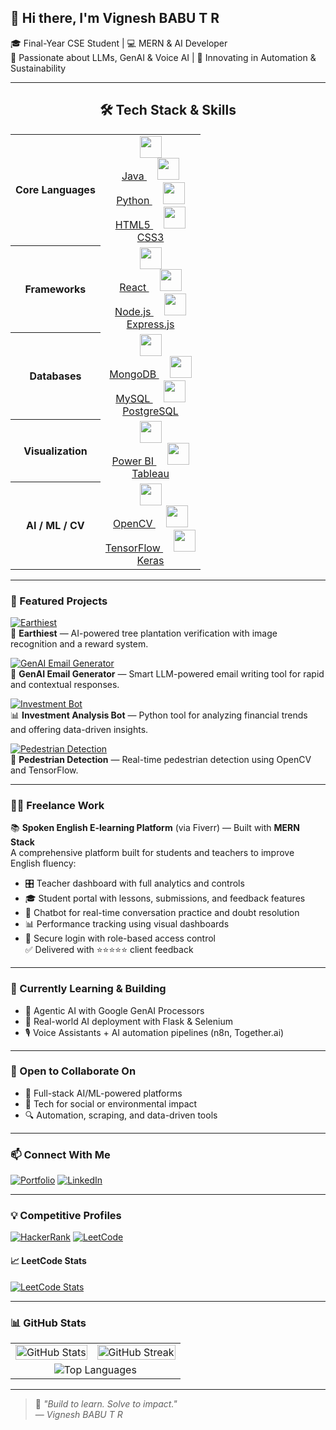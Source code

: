 ## 👋 Hi there, I'm Vignesh BABU T R

🎓 Final-Year CSE Student | 💻 MERN & AI Developer  
🧠 Passionate about LLMs, GenAI & Voice AI | 🌱 Innovating in Automation & Sustainability

---


<div align="center">

## 🛠️ Tech Stack & Skills

<table style="border: none;">
  <tr>
    <th> Core Languages</th>
    <td align="center">
      <div>
        <a href="https://www.java.com/" title="Java">
          <img src="https://cdn.jsdelivr.net/gh/devicons/devicon/icons/java/java-original.svg" height="35"/><br/>Java
        </a>&nbsp;&nbsp;&nbsp;
        <a href="https://www.python.org/" title="Python">
          <img src="https://cdn.jsdelivr.net/gh/devicons/devicon/icons/python/python-original.svg" height="35"/><br/>Python
        </a>&nbsp;&nbsp;&nbsp;
        <a href="https://developer.mozilla.org/en-US/docs/Web/HTML" title="HTML5">
          <img src="https://cdn.jsdelivr.net/gh/devicons/devicon/icons/html5/html5-original.svg" height="35"/><br/>HTML5
        </a>&nbsp;&nbsp;&nbsp;
        <a href="https://developer.mozilla.org/en-US/docs/Web/CSS" title="CSS3">
          <img src="https://cdn.jsdelivr.net/gh/devicons/devicon/icons/css3/css3-original.svg" height="35"/><br/>CSS3
        </a>
      </div>
    </td>
  </tr>
  <tr>
    <th> Frameworks</th>
    <td align="center">
      <div>
        <a href="https://react.dev/" title="React">
          <img src="https://cdn.jsdelivr.net/gh/devicons/devicon/icons/react/react-original.svg" height="35"/><br/>React
        </a>&nbsp;&nbsp;&nbsp;
        <a href="https://nodejs.org/" title="Node.js">
          <img src="https://cdn.jsdelivr.net/gh/devicons/devicon/icons/nodejs/nodejs-original.svg" height="35"/><br/>Node.js
        </a>&nbsp;&nbsp;&nbsp;
        <a href="https://expressjs.com/" title="Express.js">
          <img src="https://cdn.jsdelivr.net/gh/devicons/devicon/icons/express/express-original.svg" height="35"/><br/>Express.js
        </a>
      </div>
    </td>
  </tr>
  <tr>
    <th> Databases</th>
    <td align="center">
      <div>
        <a href="https://www.mongodb.com/" title="MongoDB">
          <img src="https://cdn.jsdelivr.net/gh/devicons/devicon/icons/mongodb/mongodb-original.svg" height="35"/><br/>MongoDB
        </a>&nbsp;&nbsp;&nbsp;
        <a href="https://www.mysql.com/" title="MySQL">
          <img src="https://cdn.jsdelivr.net/gh/devicons/devicon/icons/mysql/mysql-original.svg" height="35"/><br/>MySQL
        </a>&nbsp;&nbsp;&nbsp;
        <a href="https://www.postgresql.org/" title="PostgreSQL">
          <img src="https://cdn.jsdelivr.net/gh/devicons/devicon/icons/postgresql/postgresql-original.svg" height="35"/><br/>PostgreSQL
        </a>
      </div>
    </td>
  </tr>
  <tr>
    <th> Visualization</th>
    <td align="center">
      <div>
        <a href="https://powerbi.microsoft.com/" title="Power BI">
          <img src="https://img.icons8.com/color/48/power-bi.png" height="35"/><br/>Power BI
        </a>&nbsp;&nbsp;&nbsp;
        <a href="https://www.tableau.com/" title="Tableau">
          <img src="https://img.icons8.com/color/48/tableau-software.png" height="35"/><br/>Tableau
        </a>
      </div>
    </td>
  </tr>
  <tr>
    <th> AI / ML / CV</th>
    <td align="center">
      <div>
        <a href="https://opencv.org/" title="OpenCV">
          <img src="https://www.vectorlogo.zone/logos/opencv/opencv-icon.svg" height="35"/><br/>OpenCV
        </a>&nbsp;&nbsp;&nbsp;
        <a href="https://www.tensorflow.org/" title="TensorFlow">
          <img src="https://www.vectorlogo.zone/logos/tensorflow/tensorflow-icon.svg" height="35"/><br/>TensorFlow
        </a>&nbsp;&nbsp;&nbsp;
        <a href="https://keras.io/" title="Keras">
          <img src="https://upload.wikimedia.org/wikipedia/commons/a/ae/Keras_logo.svg" height="35"/><br/>Keras
        </a>
      </div>
    </td>
  </tr>
</table>

</div>




---

### 🚀 Featured Projects

[![Earthiest](https://img.shields.io/badge/Earthiest🌱-View%20Project-228B22?style=for-the-badge&logo=tree&logoColor=white)](https://github.com/VICKY-0017/Earthiest)  
🌿 **Earthiest** — AI-powered tree plantation verification with image recognition and a reward system.

[![GenAI Email Generator](https://img.shields.io/badge/Email%20GenAI📧-LLM%20Tool-4B0082?style=for-the-badge&logo=gmail&logoColor=white)](https://github.com/VICKY-0017/Email_generator-GenAI--main)  
🤖 **GenAI Email Generator** — Smart LLM-powered email writing tool for rapid and contextual responses.

[![Investment Bot](https://img.shields.io/badge/Finance%20Bot💰-Python%20ML-1E90FF?style=for-the-badge&logo=python&logoColor=white)](https://github.com/VICKY-0017/Invesment_Analysis_Bot)  
📊 **Investment Analysis Bot** — Python tool for analyzing financial trends and offering data-driven insights.

[![Pedestrian Detection](https://img.shields.io/badge/Pedestrian🚶‍♀️-ML%20Model-FF4500?style=for-the-badge&logo=tensorflow&logoColor=white)](https://github.com/VICKY-0017/Pedestrian_Detection_ML_Model)  
🚸 **Pedestrian Detection** — Real-time pedestrian detection using OpenCV and TensorFlow.


---

### 👨‍💻 Freelance Work

📚 **Spoken English E-learning Platform** (via Fiverr) — Built with **MERN Stack**  
A comprehensive platform built for students and teachers to improve English fluency:
- 🎛️ Teacher dashboard with full analytics and controls
- 🎓 Student portal with lessons, submissions, and feedback features
- 🤖 Chatbot for real-time conversation practice and doubt resolution
- 📊 Performance tracking using visual dashboards
- 🔐 Secure login with role-based access control  
✅ Delivered with ⭐⭐⭐⭐⭐ client feedback

---

### 🌱 Currently Learning & Building

- 🔁 Agentic AI with Google GenAI Processors  
- 🔧 Real-world AI deployment with Flask & Selenium  
- 🎙️ Voice Assistants + AI automation pipelines (n8n, Together.ai)

---

### 🤝 Open to Collaborate On

- 🧠 Full-stack AI/ML-powered platforms  
- 🌿 Tech for social or environmental impact  
- 🔍 Automation, scraping, and data-driven tools

---

### 📫 Connect With Me

[![Portfolio](https://img.shields.io/badge/🌐%20Portfolio-Site-121212?style=for-the-badge&logo=Google-chrome&logoColor=white)](https://portfolio-yj8s.onrender.com)
[![LinkedIn](https://img.shields.io/badge/LinkedIn-Profile-0077B5?style=for-the-badge&logo=linkedin&logoColor=white)](https://linkedin.com/in/vignesh-babu-t-r-880880250)

---

### 💡 Competitive Profiles

[![HackerRank](https://img.shields.io/badge/HackerRank-Profile-2EC866?style=for-the-badge&logo=HackerRank&logoColor=white)](https://www.hackerrank.com/profile/t_r_vigneshbabu1)
[![LeetCode](https://img.shields.io/badge/LeetCode-Profile-FFA116?style=for-the-badge&logo=leetcode&logoColor=white)](https://leetcode.com/vicky_3110/)

#### 📈 LeetCode Stats  
[![LeetCode Stats](https://leetcard.jacoblin.cool/vicky_3110?theme=light&font=Roboto&ext=heatmap)](https://leetcode.com/vicky_3110/)

---

### 📊 GitHub Stats

<table>
  <tr>
    <td>
      <img src="https://github-readme-stats.vercel.app/api?username=VICKY-0017&show_icons=true&theme=default&hide=contribs" alt="GitHub Stats" width="100%"/>
    </td>
    <td>
      <img src="https://streak-stats.demolab.com?user=VICKY-0017&theme=default" alt="GitHub Streak" width="100%"/>
    </td>
  </tr>
  <tr>
    <td colspan="2" align="center">
      <img src="https://github-readme-stats.vercel.app/api/top-langs/?username=VICKY-0017&layout=compact" alt="Top Languages" />
    </td>
  </tr>
</table>

---

> 💬 *"Build to learn. Solve to impact."*  
> — *Vignesh BABU T R*
